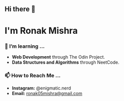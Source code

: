 ## Hi there 👋

#  I'm Ronak Mishra

### 🌱 **I’m learning ...**
- **Web Development** through The Odin Project.
- **Data Structures and Algorithms** through NeetCode.

### 📫 **How to Reach Me ...**
- **Instagram:** @enigmatic.nerd
- **Email:** ronak05mishra@gmail.com
